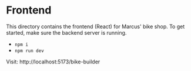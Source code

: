 # Frontend

This directory contains the frontend (React) for Marcus' bike shop. To get started, make sure the backend server is running.

- `npm i`
- `npm run dev`

Visit: http://localhost:5173/bike-builder
